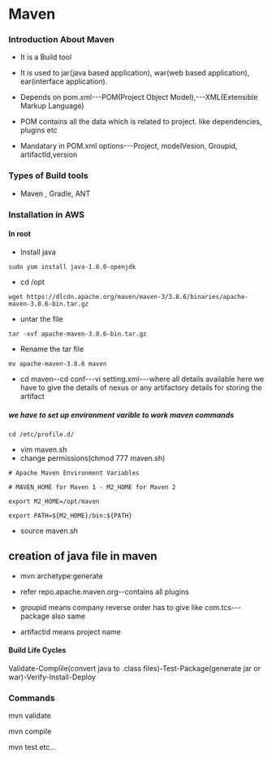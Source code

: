 # Maven
### Introduction About Maven

- It is a Build tool

- It is used to jar(java based application), war(web based application), ear(interface application).

- Depends on pom.xml---POM(Project Object Model),---XML(Extensible Markup Language)

- POM contains all the data which is related to project. like dependencies, plugins etc

- Mandatary in POM.xml options---Project, modelVesion, Groupid, artifactId,version

### Types of Build tools
- Maven , Gradle, ANT

### Installation in AWS

#### In root

- Install java
```
sudo yum install java-1.8.0-openjdk
```
- cd /opt
```
wget https://dlcdn.apache.org/maven/maven-3/3.8.6/binaries/apache-maven-3.8.6-bin.tar.gz
```
- untar the file
```
tar -xvf apache-maven-3.8.6-bin.tar.gz
```
- Rename the tar file
```
mv apache-maven-3.8.6 maven
```
- cd maven--cd conf---vi setting.xml---where all details available here we have to give the details of nexus or any artifactory details for storing the artifact

##### we have to set up environment varible to work maven commands 

```
cd /etc/profile.d/
```
- vim maven.sh 
- change permissions(chmod 777 maven.sh)

```
# Apache Maven Environment Variables

# MAVEN_HOME for Maven 1 - M2_HOME for Maven 2

export M2_HOME=/opt/maven

export PATH=${M2_HOME}/bin:${PATH}
```
- source maven.sh

## creation of java file in maven 

- mvn archetype:generate

- refer repo.apache.maven.org--contains all plugins

- groupid means company reverse order has to give like com.tcs---package also same

- artifactid means project name


#### Build Life Cycles

Validate-Complile(convert java to .class files)-Test-Package(generate jar or war)-Verify-Install-Deploy

### Commands
 mvn validate
 
 mvn compile
 
 mvn test etc...
